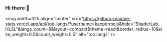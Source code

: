 ### Hi there 👋

<img width=325 align="center" src="https://github-readme-stats.vercel.app/api/top-langs/?username=kacpermejs&hide="ShaderLab, HLSL"&langs_count=8&layout=compact&theme=react&border_radius=10&size_weight=0.5&count_weight=0.5" alt="top langs" />

<!--
**kacpermejs/kacpermejs** is a ✨ _special_ ✨ repository because its `README.md` (this file) appears on your GitHub profile.

Here are some ideas to get you started:

- 🔭 I’m currently working on ...
- 🌱 I’m currently learning ...
- 👯 I’m looking to collaborate on ...
- 🤔 I’m looking for help with ...
- 💬 Ask me about ...
- 📫 How to reach me: ...
- 😄 Pronouns: ...
- ⚡ Fun fact: ...
-->
